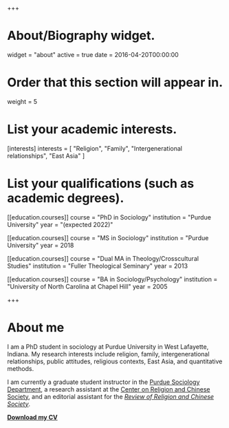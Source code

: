 +++
# About/Biography widget.
widget = "about"
active = true
date = 2016-04-20T00:00:00

# Order that this section will appear in.
weight = 5

# List your academic interests.
[interests]
  interests = [
     "Religion",
     "Family",
     "Intergenerational relationships",
     "East Asia"
   ]

# List your qualifications (such as academic degrees).
[[education.courses]]
  course = "PhD in Sociology"
  institution = "Purdue University"
  year = "(expected 2022)"

[[education.courses]]
  course = "MS in Sociology"
  institution = "Purdue University"
  year = 2018

[[education.courses]]
  course = "Dual MA in Theology/Crosscultural Studies"
  institution = "Fuller Theological Seminary"
  year = 2013

[[education.courses]]
  course = "BA in Sociology/Psychology"
  institution = "University of North Carolina at Chapel Hill"
  year = 2005

+++
# About me

I am a PhD student in sociology at Purdue University in West Lafayette, Indiana. My research interests include religion, family, intergenerational relationships, public attitudes, religious contexts, East Asia, and quantitative methods.

I am currently a graduate student instructor in the [Purdue Sociology Department](https://www.cla.purdue.edu/sociology/), a research assistant at the [Center on Religion and Chinese Society](http://purdue.edu/crcs), and an editorial assistant for the [*Review of Religion and Chinese Society*](http://booksandjournals.brillonline.com/content/journals/22143955).

[**Download my CV**](files/bmcphail_cv.pdf)
